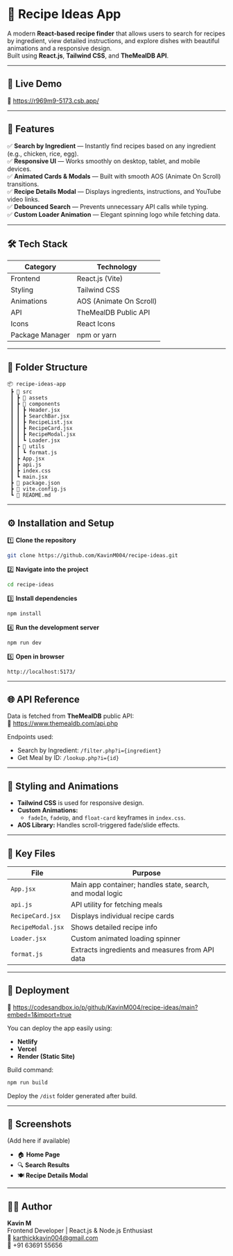 # 🧁 Recipe Ideas App

A modern **React-based recipe finder** that allows users to search for recipes by ingredient, view detailed instructions, and explore dishes with beautiful animations and a responsive design.  
Built using **React.js**, **Tailwind CSS**, and **TheMealDB API**.

---

## 🚀 Live Demo 
🔗 https://r969m9-5173.csb.app/

---

## 🧩 Features

✅ **Search by Ingredient** — Instantly find recipes based on any ingredient (e.g., chicken, rice, egg).  
✅ **Responsive UI** — Works smoothly on desktop, tablet, and mobile devices.  
✅ **Animated Cards & Modals** — Built with smooth AOS (Animate On Scroll) transitions.  
✅ **Recipe Details Modal** — Displays ingredients, instructions, and YouTube video links.  
✅ **Debounced Search** — Prevents unnecessary API calls while typing.  
✅ **Custom Loader Animation** — Elegant spinning logo while fetching data.  

---

## 🛠️ Tech Stack

| Category | Technology |
|-----------|-------------|
| Frontend | React.js (Vite) |
| Styling | Tailwind CSS |
| Animations | AOS (Animate On Scroll) |
| API | TheMealDB Public API |
| Icons | React Icons |
| Package Manager | npm or yarn |

---

## 📁 Folder Structure

```
📦 recipe-ideas-app
 ┣ 📂 src
 ┃ ┣ 📂 assets
 ┃ ┣ 📂 components
 ┃ ┃ ┣ Header.jsx
 ┃ ┃ ┣ SearchBar.jsx
 ┃ ┃ ┣ RecipeList.jsx
 ┃ ┃ ┣ RecipeCard.jsx
 ┃ ┃ ┣ RecipeModal.jsx
 ┃ ┃ ┗ Loader.jsx
 ┃ ┣ 📂 utils
 ┃ ┃ ┗ format.js
 ┃ ┣ App.jsx
 ┃ ┣ api.js
 ┃ ┣ index.css
 ┃ ┗ main.jsx
 ┣ 📜 package.json
 ┣ 📜 vite.config.js
 ┗ 📜 README.md
```

---

## ⚙️ Installation and Setup

1️⃣ **Clone the repository**
```bash
git clone https://github.com/KavinM004/recipe-ideas.git
```

2️⃣ **Navigate into the project**
```bash
cd recipe-ideas
```

3️⃣ **Install dependencies**
```bash
npm install
```

4️⃣ **Run the development server**
```bash
npm run dev
```

5️⃣ **Open in browser**
```
http://localhost:5173/
```

---

## 🌐 API Reference

Data is fetched from **TheMealDB** public API:  
🔗 https://www.themealdb.com/api.php

Endpoints used:
- Search by Ingredient: `/filter.php?i={ingredient}`
- Get Meal by ID: `/lookup.php?i={id}`

---

## 💅 Styling and Animations

- **Tailwind CSS** is used for responsive design.  
- **Custom Animations:**  
  - `fadeIn`, `fadeUp`, and `float-card` keyframes in `index.css`.  
- **AOS Library:** Handles scroll-triggered fade/slide effects.

---

## 🧠 Key Files

| File | Purpose |
|------|----------|
| `App.jsx` | Main app container; handles state, search, and modal logic |
| `api.js` | API utility for fetching meals |
| `RecipeCard.jsx` | Displays individual recipe cards |
| `RecipeModal.jsx` | Shows detailed recipe info |
| `Loader.jsx` | Custom animated loading spinner |
| `format.js` | Extracts ingredients and measures from API data |

---

## 🧾 Deployment

🔗 https://codesandbox.io/p/github/KavinM004/recipe-ideas/main?embed=1&import=true

You can deploy the app easily using:
- **Netlify**
- **Vercel**
- **Render (Static Site)**

Build command:
```bash
npm run build
```

Deploy the `/dist` folder generated after build.

---

## 📸 Screenshots
(Add here if available)
- 🏠 **Home Page**
- 🔍 **Search Results**
- 🍽️ **Recipe Details Modal**

---

## 👨‍💻 Author

**Kavin M**  
Frontend Developer | React.js & Node.js Enthusiast  
📧 karthickkavin004@gmail.com  
📱 +91 63691 55656  


